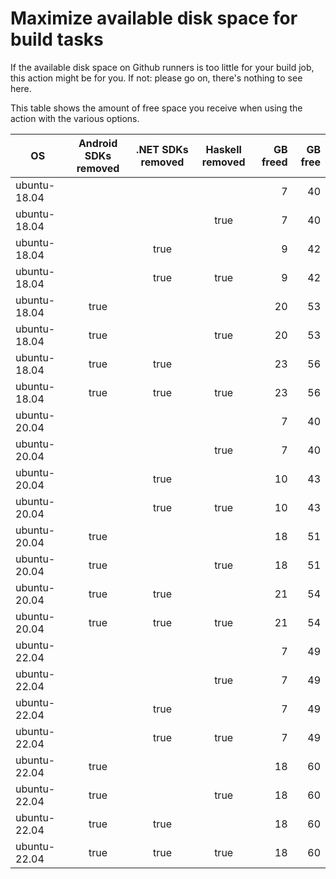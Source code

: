 # Maximize available disk space for build tasks

If the available disk space on Github runners is too little for your build job, this action might be for you.
If not: please go on, there's nothing to see here.

This table shows the amount of free space you receive when using the action with the various options.

OS | Android SDKs removed | .NET SDKs removed | Haskell removed | GB freed | GB free
---|:--------------------:|:-----------------:|:---------------:|---------:|-------:
ubuntu-18.04 |  |  |  | 7 | 40
ubuntu-18.04 |  |  | true | 7 | 40
ubuntu-18.04 |  | true |  | 9 | 42
ubuntu-18.04 |  | true | true | 9 | 42
ubuntu-18.04 | true |  |  | 20 | 53
ubuntu-18.04 | true |  | true | 20 | 53
ubuntu-18.04 | true | true |  | 23 | 56
ubuntu-18.04 | true | true | true | 23 | 56
ubuntu-20.04 |  |  |  | 7 | 40
ubuntu-20.04 |  |  | true | 7 | 40
ubuntu-20.04 |  | true |  | 10 | 43
ubuntu-20.04 |  | true | true | 10 | 43
ubuntu-20.04 | true |  |  | 18 | 51
ubuntu-20.04 | true |  | true | 18 | 51
ubuntu-20.04 | true | true |  | 21 | 54
ubuntu-20.04 | true | true | true | 21 | 54
ubuntu-22.04 |  |  |  | 7 | 49
ubuntu-22.04 |  |  | true | 7 | 49
ubuntu-22.04 |  | true |  | 7 | 49
ubuntu-22.04 |  | true | true | 7 | 49
ubuntu-22.04 | true |  |  | 18 | 60
ubuntu-22.04 | true |  | true | 18 | 60
ubuntu-22.04 | true | true |  | 18 | 60
ubuntu-22.04 | true | true | true | 18 | 60
